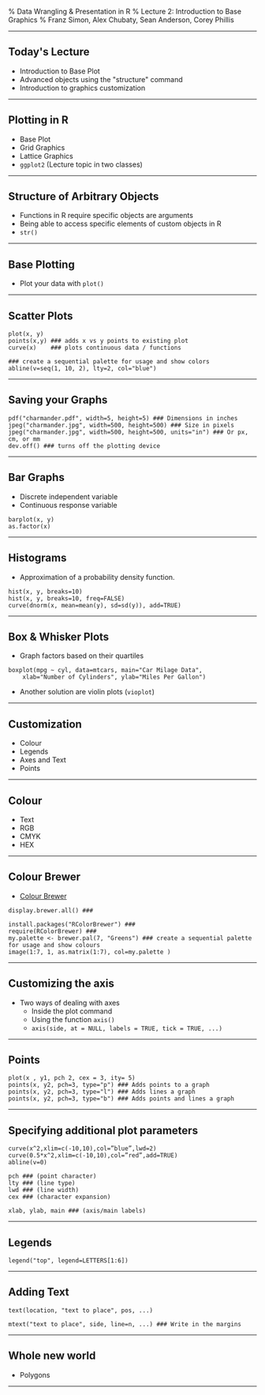 % Data Wrangling & Presentation in R
% Lecture 2: Introduction to Base Graphics
% Franz Simon, Alex Chubaty, Sean Anderson, Corey Phillis

---------------------

## Today's Lecture

- Introduction to Base Plot
- Advanced objects using the "structure" command
- Introduction to graphics customization

---------------------

## Plotting in R

- Base Plot
- Grid Graphics
- Lattice Graphics
- `ggplot2` (Lecture topic in two classes)



---------------------

## Structure of Arbitrary Objects

- Functions in R require specific objects are arguments
- Being able to access specific elements of custom objects in R
- `str()`

---------------------

## Base Plotting

- Plot your data with `plot()`

---------------------

## Scatter Plots

```
plot(x, y)
points(x,y)	### adds x vs y points to existing plot
curve(x)	### plots continuous data / functions

### create a sequential palette for usage and show colors
abline(v=seq(1, 10, 2), lty=2, col="blue")
```

---------------------

## Saving your Graphs

```
pdf("charmander.pdf", width=5, height=5) ### Dimensions in inches
jpeg("charmander.jpg", width=500, height=500) ### Size in pixels
jpeg("charmander.jpg", width=500, height=500, units="in") ### Or px, cm, or mm 
dev.off() ### turns off the plotting device
```


---------------------

## Bar Graphs

- Discrete independent variable
- Continuous response variable

```
barplot(x, y)
as.factor(x)
```

---------------------

## Histograms

- Approximation of a probability density function.

```
hist(x, y, breaks=10)
hist(x, y, breaks=10, freq=FALSE)
curve(dnorm(x, mean=mean(y), sd=sd(y)), add=TRUE)
```

---------------------

## Box & Whisker Plots

- Graph factors based on their quartiles

```
boxplot(mpg ~ cyl, data=mtcars, main="Car Milage Data",
	xlab="Number of Cylinders", ylab="Miles Per Gallon")
```

- Another solution are violin plots (`vioplot`)

---------------------

## Customization

- Colour
- Legends
- Axes and Text
- Points

---------------------

## Colour

- Text
- RGB
- CMYK
- HEX

---------------------

## Colour Brewer

- [Colour Brewer](http://colorbrewer2.org/) 
 
```
display.brewer.all() ###

install.packages("RColorBrewer") ###
require(RColorBrewer) ###
my.palette <- brewer.pal(7, "Greens") ### create a sequential palette for usage and show colours
image(1:7, 1, as.matrix(1:7), col=my.palette )
```

---------------------

## Customizing the axis

- Two ways of dealing with axes
    - Inside the plot command
    - Using the function `axis()`
    - `axis(side, at = NULL, labels = TRUE, tick = TRUE, ...)`

---------------------

## Points

```
plot(x , y1, pch 2, cex = 3, ity= 5)
points(x, y2, pch=3, type="p") ### Adds points to a graph
points(x, y2, pch=3, type="l") ### Adds lines a graph
points(x, y2, pch=3, type="b") ### Adds points and lines a graph
```

---------------------

## Specifying additional plot parameters

```
curve(x^2,xlim=c(-10,10),col=”blue”,lwd=2)
curve(0.5*x^2,xlim=c(-10,10),col=”red”,add=TRUE)
abline(v=0)

pch ### (point character)
lty ### (line type)
lwd ### (line width)
cex ### (character expansion)
```

`xlab, ylab, main ### (axis/main labels)`

---------------------

## Legends

```
legend("top", legend=LETTERS[1:6])
```

---------------------

## Adding Text

```
text(location, "text to place", pos, ...)

mtext("text to place", side, line=n, ...) ### Write in the margins
```


---------------------

## Whole new world 

- Polygons

---------------------

